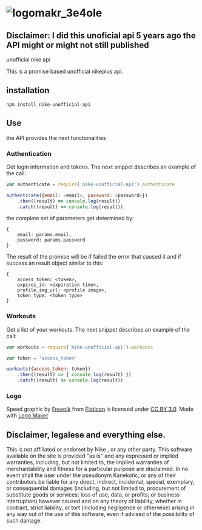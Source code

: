 # ![logomakr_3e4ole](https://cloud.githubusercontent.com/assets/3071208/22865444/590b48ae-f12a-11e6-921c-f7a9c4b5dd48.png)

## Disclaimer: I did this unoficial api 5 years ago the API might or might not still published

unofficial nike api

This is a promise based unofficial nikeplus api.

## installation 

```
npm install nike-unofficial-api
```

## Use

the API provides the next functionalities

### Authentication

Get login information and tokens. The next snippet describes an example of the call:

```js
var authenticate = require('nike-unofficial-api').authenticate

authenticate({email: <email>, password: <password>})
    .then((result) => console.log(result))
    .catch((result) => console.log(result))

```

the complete set of parameters get determined by:
```
{
    email: params.email,
    password: params.password
}
```

The result of the promise will be if failed the error that caused it and if success an result object similar to this:

```
{ 
  	access_token: <token>,
  	expires_in: <expiration time>,
  	profile_img_url: <profile image>,
  	token_type: <token type>
}
```

### Workouts

Get a list of your workouts. The next snippet describes an example of the call:

```js
var workouts = require('nike-unofficial-api').workouts

var token = 'access_token'

workouts({access_token: token})
    .then((result) => { console.log(result) })
    .catch((result) => console.log(result))

```
### Logo

Speed graphic by <a href="http://www.flaticon.com/authors/freepik">Freepik</a> from <a href="http://www.flaticon.com/">Flaticon</a> is licensed under <a href="http://creativecommons.org/licenses/by/3.0/" title="Creative Commons BY 3.0">CC BY 3.0</a>. Made with <a href="http://logomakr.com" title="Logo Maker">Logo Maker</a>

## Disclaimer, legalese and everything else.

This is not affiliated or endorset by Nike , or any other party. This software available on the site is provided "as is" and any expressed or implied warranties, including, but not limited to, the implied warranties of merchantability and fitness for a particular purpose are disclaimed. In no event shall the user under the pseudonym Kanekotic, or any of their contributors be liable for any direct, indirect, incidental, special, exemplary, or consequential damages (including, but not limited to, procurement of substitute goods or services; loss of use, data, or profits; or business interruption) however caused and on any theory of liability, whether in contract, strict liability, or tort (including negligence or otherwise) arising in any way out of the use of this software, even if advised of the possibility of such damage.
